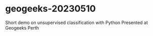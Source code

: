 # geogeeks-20230510
Short demo on unsupervised classification with Python
Presented at Geogeeks Perth
